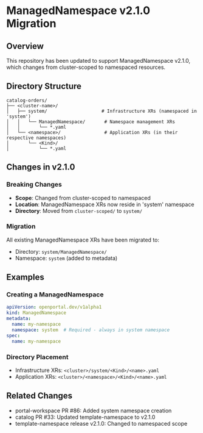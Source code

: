 # ManagedNamespace v2.1.0 Migration

## Overview

This repository has been updated to support ManagedNamespace v2.1.0, which changes from cluster-scoped to namespaced resources.

## Directory Structure

```
catalog-orders/
├── <cluster-name>/
│   ├── system/                    # Infrastructure XRs (namespaced in 'system')
│   │   └── ManagedNamespace/       # Namespace management XRs
│   │       └── *.yaml
│   └── <namespace>/                # Application XRs (in their respective namespaces)
│       └── <Kind>/
│           └── *.yaml
```

## Changes in v2.1.0

### Breaking Changes
- **Scope**: Changed from cluster-scoped to namespaced
- **Location**: ManagedNamespace XRs now reside in 'system' namespace
- **Directory**: Moved from `cluster-scoped/` to `system/`

### Migration
All existing ManagedNamespace XRs have been migrated to:
- Directory: `system/ManagedNamespace/`
- Namespace: `system` (added to metadata)

## Examples

### Creating a ManagedNamespace
```yaml
apiVersion: openportal.dev/v1alpha1
kind: ManagedNamespace
metadata:
  name: my-namespace
  namespace: system  # Required - always in system namespace
spec:
  name: my-namespace
```

### Directory Placement
- Infrastructure XRs: `<cluster>/system/<Kind>/<name>.yaml`
- Application XRs: `<cluster>/<namespace>/<Kind>/<name>.yaml`

## Related Changes
- portal-workspace PR #86: Added system namespace creation
- catalog PR #33: Updated template-namespace to v2.1.0
- template-namespace release v2.1.0: Changed to namespaced scope